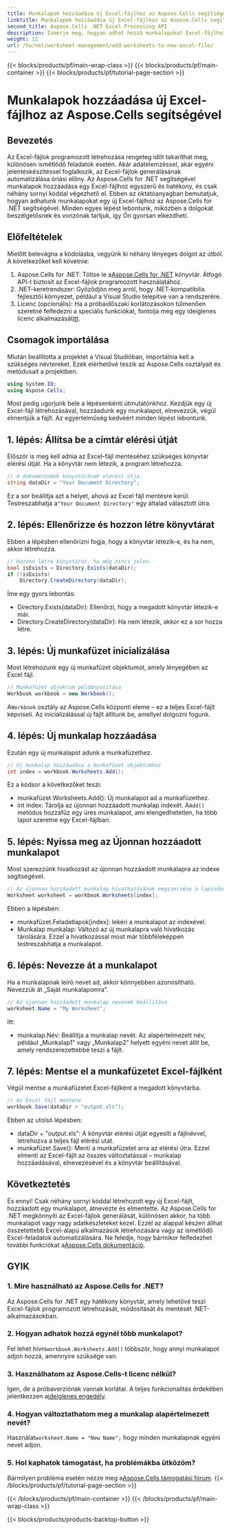 ```yaml
---
title: Munkalapok hozzáadása új Excel-fájlhoz az Aspose.Cells segítségével
linktitle: Munkalapok hozzáadása új Excel-fájlhoz az Aspose.Cells segítségével
second_title: Aspose.Cells .NET Excel Processing API
description: Ismerje meg, hogyan adhat hozzá munkalapokat Excel-fájlhoz az Aspose.Cells for .NET segítségével. Útmutató lépésről lépésre kezdőknek, a beállítástól az Excel-fájl mentéséig.
weight: 12
url: /hu/net/worksheet-management/add-worksheets-to-new-excel-file/
---
```


{{< blocks/products/pf/main-wrap-class >}}
{{< blocks/products/pf/main-container >}}
{{< blocks/products/pf/tutorial-page-section >}}

# Munkalapok hozzáadása új Excel-fájlhoz az Aspose.Cells segítségével

## Bevezetés
Az Excel-fájlok programozott létrehozása rengeteg időt takaríthat meg, különösen ismétlődő feladatok esetén. Akár adatelemzéssel, akár egyéni jelentéskészítéssel foglalkozik, az Excel-fájlok generálásának automatizálása óriási előny. Az Aspose.Cells for .NET segítségével munkalapok hozzáadása egy Excel-fájlhoz egyszerű és hatékony, és csak néhány sornyi kóddal végezhető el.
Ebben az oktatóanyagban bemutatjuk, hogyan adhatunk munkalapokat egy új Excel-fájlhoz az Aspose.Cells for .NET segítségével. Minden egyes lépést lebontunk, miközben a dolgokat beszélgetősnek és vonzónak tartjuk, így Ön gyorsan elkezdheti.
## Előfeltételek
Mielőtt belevágna a kódolásba, vegyünk ki néhány lényeges dolgot az útból. A következőket kell követnie:
1.  Aspose.Cells for .NET: Töltse le a[Aspose.Cells for .NET](https://releases.aspose.com/cells/net/) könyvtár. Átfogó API-t biztosít az Excel-fájlok programozott használatához.
2. .NET-keretrendszer: Győződjön meg arról, hogy .NET-kompatibilis fejlesztői környezet, például a Visual Studio telepítve van a rendszerére.
3.  Licenc (opcionális): Ha a próbaidőszaki korlátozásokon túlmenően szeretné felfedezni a speciális funkciókat, fontolja meg egy ideiglenes licenc alkalmazását[itt](https://purchase.aspose.com/temporary-license/).
## Csomagok importálása
Miután beállította a projektet a Visual Studióban, importálnia kell a szükséges névtereket. Ezek elérhetővé teszik az Aspose.Cells osztályait és metódusait a projektben.
```csharp
using System.IO;
using Aspose.Cells;
```
Most pedig ugorjunk bele a lépésenkénti útmutatónkhoz.
Kezdjük egy új Excel-fájl létrehozásával, hozzáadunk egy munkalapot, elnevezzük, végül elmentjük a fájlt. Az egyértelműség kedvéért minden lépést lebontunk.
## 1. lépés: Állítsa be a címtár elérési útját
Először is meg kell adnia az Excel-fájl mentéséhez szükséges könyvtár elérési útját. Ha a könyvtár nem létezik, a program létrehozza.
```csharp
// A dokumentumok könyvtárának elérési útja.
string dataDir = "Your Document Directory";
```
 Ez a sor beállítja azt a helyet, ahová az Excel fájl mentésre kerül. Testreszabhatja a`"Your Document Directory"` egy általad választott útra.
## 2. lépés: Ellenőrizze és hozzon létre könyvtárat
Ebben a lépésben ellenőrizni fogja, hogy a könyvtár létezik-e, és ha nem, akkor létrehozza.
```csharp
// Hozzon létre könyvtárat, ha még nincs jelen.
bool isExists = Directory.Exists(dataDir);
if (!isExists)
    Directory.CreateDirectory(dataDir);
```
Íme egy gyors lebontás:
- Directory.Exists(dataDir): Ellenőrzi, hogy a megadott könyvtár létezik-e már.
- Directory.CreateDirectory(dataDir): Ha nem létezik, akkor ez a sor hozza létre.
## 3. lépés: Új munkafüzet inicializálása
Most létrehozunk egy új munkafüzet objektumot, amely lényegében az Excel fájl. 
```csharp
// Munkafüzet objektum példányosítása
Workbook workbook = new Workbook();
```
 A`Workbook` osztály az Aspose.Cells központi eleme – ez a teljes Excel-fájlt képviseli. Az inicializálással új fájlt állítunk be, amellyel dolgozni fogunk.
## 4. lépés: Új munkalap hozzáadása
Ezután egy új munkalapot adunk a munkafüzethez. 
```csharp
// Új munkalap hozzáadása a munkafüzet objektumhoz
int index = workbook.Worksheets.Add();
```
Ez a kódsor a következőket teszi:
- munkafüzet.Worksheets.Add(): Új munkalapot ad a munkafüzethez.
- int index: Tárolja az újonnan hozzáadott munkalap indexét.
 A`Add()` metódus hozzáfűz egy üres munkalapot, ami elengedhetetlen, ha több lapot szeretne egy Excel-fájlban.
## 5. lépés: Nyissa meg az Újonnan hozzáadott munkalapot
Most szerezzünk hivatkozást az újonnan hozzáadott munkalapra az indexe segítségével.
```csharp
// Az újonnan hozzáadott munkalap hivatkozásának megszerzése a lapindex átadásával
Worksheet worksheet = workbook.Worksheets[index];
```
Ebben a lépésben:
- munkafüzet.Feladatlapok[index]: lekéri a munkalapot az indexével.
- Munkalap munkalap: Változó az új munkalapra való hivatkozás tárolására.
Ezzel a hivatkozással most már többféleképpen testreszabhatja a munkalapot.
## 6. lépés: Nevezze át a munkalapot
Ha a munkalapnak leíró nevet ad, akkor könnyebben azonosítható. Nevezzük át „Saját munkalapomra”.
```csharp
// Az újonnan hozzáadott munkalap nevének beállítása
worksheet.Name = "My Worksheet";
```
Itt:
- munkalap.Név: Beállítja a munkalap nevét. 
Az alapértelmezett név, például „Munkalap1” vagy „Munkalap2” helyett egyéni nevet állít be, amely rendszerezettebbé teszi a fájlt.
## 7. lépés: Mentse el a munkafüzetet Excel-fájlként
Végül mentse a munkafüzetet Excel-fájlként a megadott könyvtárba.
```csharp
// Az Excel fájl mentése
workbook.Save(dataDir + "output.xls");
```
Ebben az utolsó lépésben:
- dataDir + "output.xls": A könyvtár elérési útját egyesíti a fájlnévvel, létrehozva a teljes fájl elérési utat.
- munkafüzet.Save(): Menti a munkafüzetet arra az elérési útra.
Ezzel elmenti az Excel-fájlt az összes változtatással – munkalap hozzáadásával, elnevezésével és a könyvtár beállításával.
## Következtetés
És ennyi! Csak néhány sornyi kóddal létrehozott egy új Excel-fájlt, hozzáadott egy munkalapot, átnevezte és elmentette. Az Aspose.Cells for .NET megkönnyíti az Excel-fájlok generálását, különösen akkor, ha több munkalapot vagy nagy adatkészleteket kezel. Ezzel az alappal készen állhat összetettebb Excel-alapú alkalmazások létrehozására vagy az ismétlődő Excel-feladatok automatizálására.
 Ne feledje, hogy bármikor felfedezhet további funkciókat a[Aspose.Cells dokumentáció](https://reference.aspose.com/cells/net/).
## GYIK
### 1. Mire használható az Aspose.Cells for .NET?
Az Aspose.Cells for .NET egy hatékony könyvtár, amely lehetővé teszi Excel-fájlok programozott létrehozását, módosítását és mentését .NET-alkalmazásokban.
### 2. Hogyan adhatok hozzá egynél több munkalapot?
 Fel lehet hívni`workbook.Worksheets.Add()` többször, hogy annyi munkalapot adjon hozzá, amennyire szüksége van.
### 3. Használhatom az Aspose.Cells-t licenc nélkül?
 Igen, de a próbaverziónak vannak korlátai. A teljes funkcionalitás érdekében jelentkezzen a[ideiglenes engedély](https://purchase.aspose.com/temporary-license/).
### 4. Hogyan változtathatom meg a munkalap alapértelmezett nevét?
 Használat`worksheet.Name = "New Name";` hogy minden munkalapnak egyéni nevet adjon.
### 5. Hol kaphatok támogatást, ha problémákba ütközöm?
 Bármilyen probléma esetén nézze meg a[Aspose.Cells támogatási fórum](https://forum.aspose.com/c/cells/9).
{{< /blocks/products/pf/tutorial-page-section >}}

{{< /blocks/products/pf/main-container >}}
{{< /blocks/products/pf/main-wrap-class >}}

{{< blocks/products/products-backtop-button >}}
